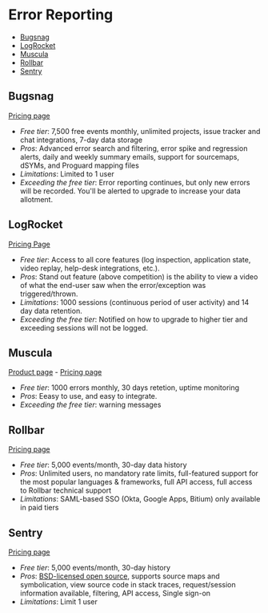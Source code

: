 # Error Reporting

<!-- TOC depthFrom:2 -->

- [Bugsnag](#bugsnag)
- [LogRocket](#logrocket)
- [Muscula](#muscula)
- [Rollbar](#rollbar)
- [Sentry](#sentry)

<!-- /TOC -->

## Bugsnag
[Pricing page](https://www.bugsnag.com/pricing)

* *Free tier*: 7,500 free events monthly, unlimited projects, issue tracker and chat integrations, 7-day data storage
* *Pros*: Advanced error search and filtering, error spike and regression alerts, daily and weekly summary emails, support for sourcemaps, dSYMs, and Proguard mapping files
* *Limitations*: Limited to 1 user
* *Exceeding the free tier*: Error reporting continues, but only new errors will be recorded. You'll be alerted to upgrade to increase your data allotment.

## LogRocket

[Pricing Page](https://logrocket.com/pricing/)

- *Free tier*: Access to all core features (log inspection, application state, video replay, help-desk integrations, etc.).
- *Pros*: Stand out feature (above competition) is the ability to view a video of what the end-user saw when the error/exception was triggered/thrown.
- *Limitations*: 1000 sessions (continuous period of user activity) and 14 day data retention.
- *Exceeding the free tier*: Notified on how to upgrade to higher tier and exceeding sessions will not be logged.

## Muscula

[Product page](https://www.muscula.com/) - [Pricing page](https://www.muscula.com/pricing)

* *Free tier*: 1000 errors monthly, 30 days retetion, uptime monitoring
* *Pros*: Eeasy to use, and easy to integrate. 
* *Exceeding the free tier*: warning messages

## Rollbar

[Pricing page](https://rollbar.com/pricing/)

* *Free tier*: 5,000 events/month, 30-day data history
* *Pros*: Unlimited users, no mandatory rate limits, full-featured support for the most popular languages & frameworks, full API access, full access to Rollbar technical support
* *Limitations*: SAML-based SSO (Okta, Google Apps, Bitium) only available in paid tiers

## Sentry

[Pricing page](https://sentry.io/pricing/)

* *Free tier*: 5,000 events/month, 30-day history
* *Pros*: [BSD-licensed open source](https://github.com/getsentry/sentry), supports source maps and symbolication, view source code in stack traces, request/session information available, filtering, API access, Single sign-on
* *Limitations*: Limit 1 user
